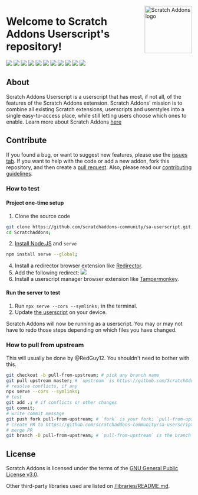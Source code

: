 <img src="https://scratchaddons-community.github.io/sa-userscript/images/icon.svg" alt="Scratch Addons logo" align="right" width="128px"></img>

# Welcome to Scratch Addons Userscript's repository!

[![](https://img.shields.io/github/stars/scratchaddons-community/sa-userscript?color=blue&style=flat-square)](https://github.com/scratchaddons-community/sa-userscript/stargazers)
[![](https://img.shields.io/github/forks/scratchaddons-community/sa-userscript?color=blue&style=flat-square)](https://github.com/scratchaddons-community/sa-userscript/network/members)
[![](https://img.shields.io/github/watchers/scratchaddons-community/sa-userscript?color=blue&style=flat-square)](https://github.com/scratchaddons-community/sa-userscript/watchers)
[![](https://img.shields.io/github/issues/scratchaddons-community/sa-userscript?color=green&style=flat-square)](https://github.com/scratchaddons-community/sa-userscript/issues)
[![](https://img.shields.io/github/issues-pr/scratchaddons-community/sa-userscript?color=green&style=flat-square)](https://github.com/scratchaddons-community/sa-userscript/pulls)
[![](https://img.shields.io/github/license/scratchaddons-community/sa-userscript?style=flat-square)](https://github.com/scratchaddons-community/sa-userscript/blob/userscript/LICENSE) <!-- 2 spaces -->
[![](https://img.shields.io/github/v/userscript/scratchaddons-community/sa-userscript?style=flat-square&logo=github&logoColor=white&label=version&color=181717)](https://github.com/scratchaddons-community/sa-userscript/releases)
[![](https://img.shields.io/github/downloads/scratchaddons-community/sa-userscript/total?style=flat-square&logo=github&logoColor=white&label=downloads&color=181717)](https://github.com/scratchaddons-community/sa-userscript/releases)
[![](https://img.shields.io/badge/discuss-on_github-181717.svg?style=flat-square)](https://github.com/scratchaddons-community/sa-userscript/discussions)
[![](https://img.shields.io/badge/chat-on_discord-7289da.svg?style=flat-square)](https://discord.gg/R5NBqwMjNc)
[![](https://img.shields.io/badge/website-scratchaddons.com-ff7b26.svg?style=flat-square)](https://scratchaddons.com)

## About

Scratch Addons Userscript is a userscript that has most, if not all, of the features of the Scratch Addons extension. Scratch Addons' mission is to combine all existing Scratch extensions, userscripts and userstyles into a single easy-to-access place, while still letting users choose which ones to enable. Learn more about Scratch Addons [here](https://github.com/ScratchAddons/ScratchAddons#readme)

## Contribute

If you found a bug, or want to suggest new features, please use the [issues tab](https://github.com/scratchaddons-community/sa-userscript/issues). If you want to help with the code or add a new addon, fork this repository, and then create a [pull request](https://github.com/scratchaddons-community/sa-userscript/pulls). Also, please read our [contributing guidelines](https://github.com/scratchaddons-community/sa-userscript/blob/userscript/CONTRIBUTING.md).

### How to test

#### Project one-time setup

1. Clone the source code

```sh
git clone https://github.com/scratchaddons-community/sa-userscript.git;
cd ScratchAddons;
```

2. [Install Node.JS](https://nodejs.org/en/download/) and `serve`

```sh
npm install serve --global;
```

4. Install a redirector browser extension like [Redirector](https://chrome.google.com/webstore/detail/redirector/ocgpenflpmgnfapjedencafcfakcekcd).
5. Add the following redirect: ![](https://media.discordapp.net/attachments/889246380068077608/896438233217531955/unknown.png?width=675&height=585)
6. Install a userscript manager browser extension like [Tampermonkey](https://chrome.google.com/webstore/detail/tampermonkey/dhdgffkkebhmkfjojejmpbldmpobfkfo).

#### Run the server to test

1. Run `npx serve --cors --symlinks;` in the terminal.
2. Update [the userscript](https://scratchaddons-community.github.io/sa-userscript/userscript/script.user.js) on your device.

Scratch Addons will now be running as a userscript. You may or may not have to redo those steps depending on which files you have changed.

### How to pull from upstream

This will usually be done by @RedGuy12. You shouldn't need to bother with this.

```sh
git checkout -b pull-from-upstream; # pick any branch name
git pull upstream master; # `upstream` is https://github.com/ScratchAddons/ScratchAddons.git
# resolve conflicts, if any
npx serve --cors --symlinks;
# test
git add .; # if conflicts or other changes
git commit;
# write commit message
git push fork pull-from-upstream; # `fork` is your fork; `pull-from-upstream` is the branch name
# create PR to https://github.com/scratchaddons-community/sa-userscript/tree/userscript
# merge PR
git branch -D pull-from-upstream; # `pull-from-upstream` is the branch name
```

## License

Scratch Addons is licensed under the terms of the [GNU General Public License v3.0](https://github.com/scratchaddons-community/sa-userscript/blob/userscript/LICENSE).

Other third-party libraries used are listed on [/libraries/README.md](https://github.com/scratchaddons-community/sa-userscript/tree/userscript/libraries#readme).
